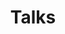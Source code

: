 ---
layout: talks
title: Talks
header_title: Talks
comments: false
image:
  feature: feature.jpg
  credit: Ultima Gaina
  creditlink: https://www.istockphoto.com/photo/brooklyn-bridge-panorama-at-sunset-gm489208410-74590085

talks:
  - title: "Put Your Tests on a Diet: Testing the Behavior and Not the Implementation"
    description: How do you write tests? How much time do you spend writing tests? And how much time do you spend fixing them when refactoring? A few short years ago, we would test a class in JUnit by stacking one test after the other, mocking each one of its dependencies. But for large apps, writing tests in this way without any consideration of architecture can easily become a bottleneck.
    url: https://london.droidcon.com/stelios-frantzeskakis/
    conference: droidcon London 2023
    conference_url: https://www.droidcon.com/events/droidcon-london-2023/
    slide_deck_url: put-your-tests-on-a-diet.pdf
    date: 2023-10-27
---